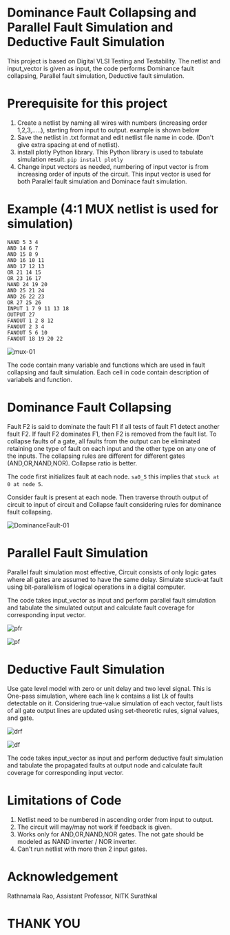# Dominance Fault Collapsing and Parallel Fault Simulation and Deductive Fault Simulation
This project is based on Digital VLSI Testing and Testability. The netlist and input_vector is given as input, the code performs Dominance fault collapsing, Parallel fault simulation, Deductive fault simulation.


# Prerequisite for this project
1) Create a netlist by naming all wires with numbers (increasing order 1,2,3,.....), starting from input to output. example is shown below
2) Save the netlist in .txt format and edit netlist file name in code. (Don't give extra spacing at end of netlist).
3) install plotly Python library. This Python library is used to tabulate simulation result.     ```pip install plotly``` 
4) Change input vectors as needed, numbering of input vector is from increasing order of inputs of the circuit. This input vector is used for both Parallel fault simulation and Dominace fault simulation.

# Example (4:1 MUX netlist is used for simulation)
```
NAND 5 3 4
AND 14 6 7
AND 15 8 9
AND 16 10 11
AND 17 12 13
OR 21 14 15
OR 23 16 17
NAND 24 19 20
AND 25 21 24
AND 26 22 23
OR 27 25 26
INPUT 1 7 9 11 13 18
OUTPUT 27
FANOUT 1 2 8 12
FANOUT 2 3 4
FANOUT 5 6 10
FANOUT 18 19 20 22
```

![mux-01](https://user-images.githubusercontent.com/63975346/140762141-6ed6b118-ce2d-4609-ae6a-2e8b598c3c0f.png)



The code contain many variable and functions which are used in fault collapsing and fault simulation. Each cell in code contain description of variabels and function. 



# Dominance Fault Collapsing
Fault F2 is said to dominate the fault F1 if all tests of fault F1 detect another fault F2. If fault F2 dominates F1, then F2 is removed from the fault list.
To collapse faults of a gate, all faults from the output can be eliminated retaining one type of fault on each input and the other type on any one of the inputs. The collapsing rules are different for different gates (AND,OR,NAND,NOR).
Collapse ratio is better.

The code first initializes fault at each node. 
```sa0_5``` this implies that ```stuck at 0 at node 5```.

Consider fault is present at each node. Then traverse throuth output of circuit to input of circuit and Collapse fault considering rules for dominance fault collapsing.


![DominanceFault-01](https://user-images.githubusercontent.com/63975346/140766293-fb370220-e5e5-49a5-9b39-3263b9ac1809.png)


# Parallel Fault Simulation
Parallel fault simulation most effective, Circuit consists of only logic gates where all gates are assumed to have the same delay. Simulate stuck-at fault using bit-parallelism of logical operations in a digital computer.

The code takes input_vector as input and perform parallel fault simulation and tabulate the simulated output and calculate fault coverage for corresponding input vector.

![pfr](https://user-images.githubusercontent.com/63975346/141422992-92bb4098-e5b9-4cc2-b5d7-f0a91d36b956.png)

![pf](https://user-images.githubusercontent.com/63975346/141421976-1375b69f-5977-4242-9bfd-cbc257ca025d.PNG)



# Deductive Fault Simulation
Use gate level model with zero or unit delay and two level signal.
This is One-pass simulation, where each line k contains a list Lk of faults detectable on it. Considering true-value simulation of each vector, fault lists of all gate output lines are updated using set-theoretic rules, signal values, and gate. 

![drf](https://user-images.githubusercontent.com/63975346/141422620-380c164a-6cbf-4613-8a6d-d461e03114b1.png)

![df](https://user-images.githubusercontent.com/63975346/141422010-d60948d9-755b-49d2-ae14-d02ae49c4f0f.PNG)



The code takes input_vector as input and perform deductive fault simulation and tabulate the propagated faults at output node and calculate fault coverage for corresponding input vector.


# Limitations of Code
1) Netlist need to be numbered in ascending order from input to output.
2) The circuit will may/may not work if feedback is given.
3) Works only for AND,OR,NAND,NOR gates. The not gate should be modeled as NAND inverter / NOR inverter.
4) Can't run netlist with more then 2 input gates.

# Acknowledgement
Rathnamala Rao, Assistant Professor, NITK Surathkal

# THANK YOU

